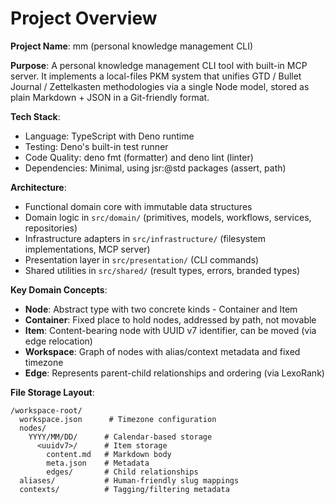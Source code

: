 # Project Overview

**Project Name**: mm (personal knowledge management CLI)

**Purpose**: A personal knowledge management CLI tool with built-in MCP server. It implements a local-files PKM system that unifies GTD / Bullet Journal / Zettelkasten methodologies via a single Node model, stored as plain Markdown + JSON in a Git-friendly format.

**Tech Stack**:
- Language: TypeScript with Deno runtime
- Testing: Deno's built-in test runner
- Code Quality: deno fmt (formatter) and deno lint (linter)
- Dependencies: Minimal, using jsr:@std packages (assert, path)

**Architecture**:
- Functional domain core with immutable data structures
- Domain logic in `src/domain/` (primitives, models, workflows, services, repositories)
- Infrastructure adapters in `src/infrastructure/` (filesystem implementations, MCP server)
- Presentation layer in `src/presentation/` (CLI commands)
- Shared utilities in `src/shared/` (result types, errors, branded types)

**Key Domain Concepts**:
- **Node**: Abstract type with two concrete kinds - Container and Item
- **Container**: Fixed place to hold nodes, addressed by path, not movable
- **Item**: Content-bearing node with UUID v7 identifier, can be moved (via edge relocation)
- **Workspace**: Graph of nodes with alias/context metadata and fixed timezone
- **Edge**: Represents parent-child relationships and ordering (via LexoRank)

**File Storage Layout**:
```
/workspace-root/
  workspace.json      # Timezone configuration
  nodes/
    YYYY/MM/DD/      # Calendar-based storage
      <uuidv7>/      # Item storage
        content.md   # Markdown body
        meta.json    # Metadata
        edges/       # Child relationships
  aliases/           # Human-friendly slug mappings
  contexts/          # Tagging/filtering metadata
```